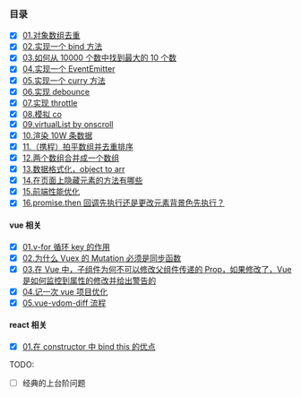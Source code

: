 ### 目录

- [x] [01.对象数组去重](./src/01.对象数组去重/index.ts)
- [x] [02.实现一个 bind 方法](./src/02.实现一个bind方法/index.ts)
- [x] [03.如何从 10000 个数中找到最大的 10 个数](./src/03.如何从10000个数中找到最大的10个数/index.ts)
- [x] [04.实现一个 EventEmitter](./src/04.实现一个EventEmitter/index.ts)
- [x] [05.实现一个 curry 方法](./src/05.实现一个curry方法/index.ts)
- [x] [06.实现 debounce](./src/06.实现debounce/index.ts)
- [x] [07.实现 throttle](./src/07.实现throttle/index.ts)
- [x] [08.模拟 co](./src/08.模拟co/index.ts)
- [x] [09.virtualList by onscroll ](https://liaoyinglong.github.io/blog/src/09.virtualList/%E7%9B%91%E5%90%AC%E6%BB%9A%E5%8A%A8%E8%B7%9D%E7%A6%BB%E5%AE%9E%E7%8E%B0/index.html)
- [x] [10.渲染 10W 条数据](./src/10.渲染10W条数据)
- [x] [11.（携程）拍平数组并去重排序](./src/11.（携程）拍平数组并去重排序/index.ts)
- [x] [12.两个数组合并成一个数组](./src/12.两个数组合并成一个数组/index.ts)
- [x] [13.数据格式化，object to arr](./src/13.数据格式化，object%20to%20arr/index.ts)
- [x] [14.在页面上隐藏元素的方法有哪些](https://liaoyinglong.github.io/blog/src/14.在页面上隐藏元素的方法有哪些)
- [x] [15.前端性能优化](https://liaoyinglong.github.io/blog/src/15.前端性能优化)
- [x] [16.promise.then 回调先执行还是更改元素背景色先执行？](https://liaoyinglong.github.io/blog/src/16.promise.then回调先执行还是更改元素背景色先执行？)

#### vue 相关

- [x] [01.v-for 循环 key 的作用](https://liaoyinglong.github.io/blog/src/vue/01.v-for%20循环%20key%20的作用/index.html)
- [x] [02.为什么 Vuex 的 Mutation 必须是同步函数](https://liaoyinglong.github.io/blog/src/vue/02.%E4%B8%BA%E4%BB%80%E4%B9%88%20Vuex%20%E7%9A%84%20Mutation%20%E5%BF%85%E9%A1%BB%E6%98%AF%E5%90%8C%E6%AD%A5%E5%87%BD%E6%95%B0/)
- [x] [03.在 Vue 中，子组件为何不可以修改父组件传递的 Prop，如果修改了，Vue 是如何监控到属性的修改并给出警告的](https://liaoyinglong.github.io/blog/src/vue/03.%E5%9C%A8%20Vue%20%E4%B8%AD%EF%BC%8C%E5%AD%90%E7%BB%84%E4%BB%B6%E4%B8%BA%E4%BD%95%E4%B8%8D%E5%8F%AF%E4%BB%A5%E4%BF%AE%E6%94%B9%E7%88%B6%E7%BB%84%E4%BB%B6%E4%BC%A0%E9%80%92%E7%9A%84%20Prop%EF%BC%8C%E5%A6%82%E6%9E%9C%E4%BF%AE%E6%94%B9%E4%BA%86%EF%BC%8CVue%20%E6%98%AF%E5%A6%82%E4%BD%95%E7%9B%91%E6%8E%A7%E5%88%B0%E5%B1%9E%E6%80%A7%E7%9A%84%E4%BF%AE%E6%94%B9%E5%B9%B6%E7%BB%99%E5%87%BA%E8%AD%A6%E5%91%8A%E7%9A%84/)
- [x] [04.记一次 vue 项目优化](https://liaoyinglong.github.io/blog/src/vue/04.%E8%AE%B0%E4%B8%80%E6%AC%A1vue%E9%A1%B9%E7%9B%AE%E4%BC%98%E5%8C%96/)
- [x] [05.vue-vdom-diff 流程](https://liaoyinglong.github.io/blog/src/vue/05.vue-vdom-diff/)

#### react 相关

- [x] [01.在 constructor 中 bind this 的优点](https://liaoyinglong.github.io/blog/src/react/01.%E5%9C%A8constructor%E4%B8%ADbind%20this%E7%9A%84%E4%BC%98%E7%82%B9/)

TODO:

- [ ] 经典的上台阶问题
